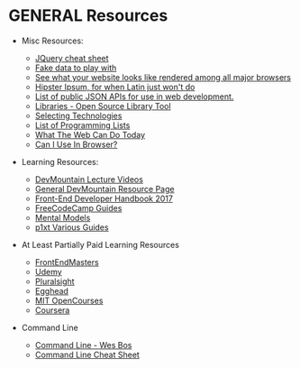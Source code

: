 # GENERAL Resources

* Misc Resources:

  * [JQuery cheat sheet](https://oscarotero.com/jquery/)
  * [Fake data to play with](https://mockaroo.com/)
  * [See what your website looks like rendered among all major browsers](http://browsershots.org/)
  * [Hipster Ipsum, for when Latin just won't do](https://hipsum.co/?paras=4&type=hipster-centric)
  * [List of public JSON APIs for use in web development.](https://github.com/toddmotto/public-apis)
  * [Libraries - Open Source Library Tool](https://libraries.io/)
  * [Selecting Technologies](https://alistapart.com/article/the-right-way-to-select-technology-excerpt)
  * [List of Programming Lists](https://github.com/bnb/awesome-awesome-nodejs)
  * [What The Web Can Do Today](https://whatwebcando.today/)
  * [Can I Use In Browser?](https://caniuse.com/)

* Learning Resources:

  * [DevMountain Lecture Videos](https://docs.google.com/spreadsheets/d/1p9EzVLEFGf5Q40oL4gWrRyfPO_DTKO3VIDOT3ZQFvtI/edit#gid=1832617554)
  * [General DevMountain Resource Page](https://resources.devmountain.com/#/)
  * [Front-End Developer Handbook 2017](https://github.com/FrontendMasters/front-end-handbook-2017)
  * [FreeCodeCamp Guides](https://github.com/freeCodeCamp/guides/tree/master/src/pages)
  * [Mental Models](https://www.farnamstreetblog.com/mental-models/)
  * [p1xt Various Guides](https://github.com/P1xt/p1xt-guides/blob/master/README.md)

* At Least Partially Paid Learning Resources

  * [FrontEndMasters](http://frontendmasters.com)
  * [Udemy](https://www.udemy.com/)
  * [Pluralsight](https://www.pluralsight.com/)
  * [Egghead](https://egghead.io/)
  * [MIT OpenCourses](https://ocw.mit.edu/courses/find-by-topic/#cat=engineering&subcat=computerscience)
  * [Coursera](https://www.coursera.org/browse/computer-science?languages=en)

* Command Line

  * [Command Line - Wes Bos](https://commandlinepoweruser.com/)
  * [Command Line Cheat Sheet](https://www.git-tower.com/blog/command-line-cheat-sheet/)

